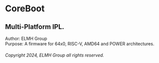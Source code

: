 # CoreBoot
## Multi-Platform IPL.

Author: ELMH Group
</br>
Purpose: A firmware for 64x0, RISC-V, AMD64 and POWER architectures.

###### Copyright 2024, ELMH Group all rights reserved.
